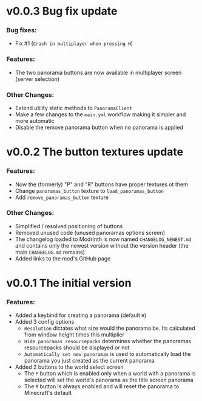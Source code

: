 # v0.0.3 Bug fix update
### Bug fixes:
- Fix #1 (`Crash in multiplayer when pressing H`)
### Features:
- The two panorama buttons are now available in multiplayer screen (server selection)
### Other Changes:
- Extend utility static methods to `PanoramaClient`
- Make a few changes to the `main.yml` workflow making it simpler and more automatic
- Disable the remove panorama button when no panorama is applied

# v0.0.2 The button textures update
### Features:
- Now the (formerly) "P" and "R" buttons have proper textures ot them
- Change `panoramas_button` texture to `load_panoramas_button`
- Add `remove_panoramas_button` texture
### Other Changes:
- Simplified / resolved positioning of buttons
- Removed unused code (unused panoramas options screen)
- The changelog loaded to Modrinth is now named `CHANGELOG_NEWEST.md` and contains only the newest version without the version header (the main `CHANGELOG.md` remains)
- Added links to the mod's GitHub page

# v0.0.1 The initial version
### Features:
- Added a keybind for creating a panorama (default `H`)
- Added 3 config options
  - `Resolution` dictates what size would the panorama be. Its calculated from window height times this multiplier
  - `Hide panoramas resourcepacks` determines whether the panoramas resourcepacks should be displayed or not
  - `Automatically set new panoramas` is used to automatically load the panorama you just created as the current panorama
- Added 2 buttons to the world select screen
  - The `P` button which is enabled only when a world with a panorama is selected will set the world's panorama as the title screen panorama
  - The `R` button is always enabled and will reset the panorama to Minecraft's default
